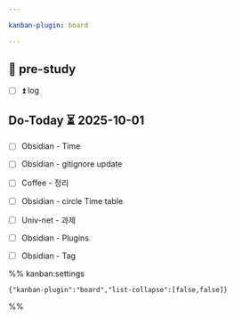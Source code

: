 ```yaml
---

kanban-plugin: board

---
```


## 🔼 pre-study

- [ ] ⏫ log


## Do-Today ⏳ 2025-10-01

- [ ] Obsidian - Time
- [ ] Obsidian - gitignore update
- [ ] Coffee - 정리
- [ ] Obsidian - circle Time table
- [ ] Univ-net - 과제
- [ ] Obsidian - Plugins
- [ ] Obsidian - Tag




%% kanban:settings
```
{"kanban-plugin":"board","list-collapse":[false,false]}
```
%%